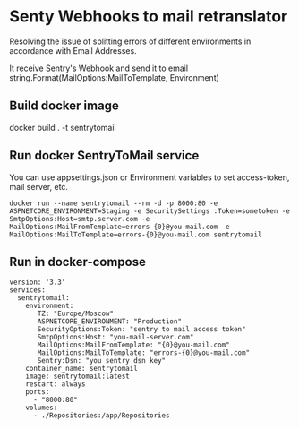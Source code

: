 # Senty Webhooks to mail retranslator
Resolving the issue of splitting errors of different environments in accordance with Email Addresses.

It receive Sentry's Webhook and send it to email string.Format(MailOptions:MailToTemplate, Environment)

## Build docker image
docker build . -t sentrytomail

## Run docker SentryToMail service
You can use appsettings.json or Environment variables to set access-token, mail server, etc.

`docker run --name sentrytomail --rm -d -p 8000:80 -e ASPNETCORE_ENVIRONMENT=Staging -e SecuritySettings
:Token=sometoken -e SmtpOptions:Host=smtp.server.com -e MailOptions:MailFromTemplate=errors-{0}@you-mail.com -e MailOptions:MailToTemplate=errors-{0}@you-mail.com sentrytomail`

## Run in docker-compose
```
version: '3.3'
services:
  sentrytomail:
    environment:
       TZ: "Europe/Moscow"
       ASPNETCORE_ENVIRONMENT: "Production"
       SecurityOptions:Token: "sentry to mail access token"
       SmtpOptions:Host: "you-mail-server.com"
       MailOptions:MailFromTemplate: "{0}@you-mail.com"
       MailOptions:MailToTemplate: "errors-{0}@you-mail.com"
       Sentry:Dsn: "you sentry dsn key"
    container_name: sentrytomail
    image: sentrytomail:latest
    restart: always
    ports:
      - "8000:80"
    volumes:
      - ./Repositories:/app/Repositories
```
